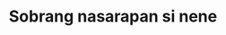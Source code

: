 ---
layout: post
title: Sobrang nasarapan si nene
duration: '06:46'
view: 200
rate: 2
video: 'https://flashservice.xvideos.com/embedframe/21394721'
category: 
 - pinay
 - beautiful
tags: 
 - pinay-sex
 - nagparaos
 - nene
 - mokong
 - fucked
 - jackpot
 - flawless
 - hotel
priority: 0.9
changefreq: daily
---